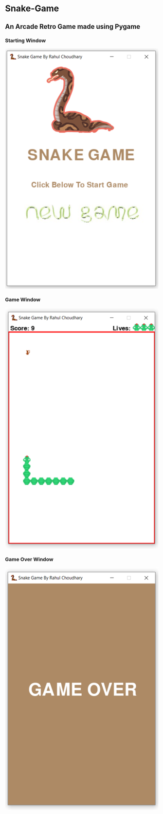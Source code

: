 # Snake-Game
## An Arcade Retro Game made using Pygame
### Starting Window
![Screenshot](ss/1.png)
### Game Window
![Screenshot](ss/2.png)
### Game Over Window
![Screenshot](ss/3.png)
